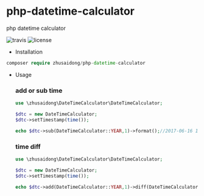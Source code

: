 # php-datetime-calculator
php datetime calculator

![travis](https://api.travis-ci.org/zhusaidong/php-datetime-calculator.svg?branch=master)
![license](https://img.shields.io/github/license/zhusaidong/php-datetime-calculator.svg)

- Installation

```php
composer require zhusaidong/php-datetime-calculator
```

- Usage

	### add or sub time
	
	```php
	use \zhusaidong\DateTimeCalculator\DateTimeCalculator;
	
	$dtc = new DateTimeCalculator;
	$dtc->setTimestamp(time());

	echo $dtc->sub(DateTimeCalculator::YEAR,1)->format();//2017-06-16 17:36:51
	```

	### time diff
	
	```php
	use \zhusaidong\DateTimeCalculator\DateTimeCalculator;
	
	$dtc = new DateTimeCalculator;
	$dtc->setTimestamp(time());
	
	echo $dtc->add(DateTimeCalculator::YEAR,1)->diff(DateTimeCalculator::now());//365
	```
